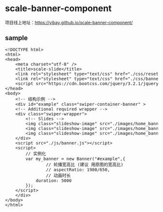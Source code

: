 # scale-banner-component
项目线上地址：https://yibay.github.io/scale-banner-component/ <br/>
## sample

<pre>
&lt;!DOCTYPE html&gt;
&lt;html&gt;
&lt;head&gt;
	&lt;meta charset="utf-8" /&gt;
	&lt;title&gt;scale-slide&lt;/title&gt;
	&lt;link rel="stylesheet" type="text/css" href="./css/reset.css" /&gt;
	&lt;link rel="stylesheet" type="text/css" href="./css/banner.css" /&gt;
	&lt;script src="https://cdn.bootcss.com/jquery/3.2.1/jquery.min.js"&gt;&lt;/script&gt;
&lt;/head&gt;
&lt;body&gt;
	&lt;!-- 结构示例 --&gt;
	&lt;div id="example" class="swiper-container-banner" &gt;
    &lt;!-- Additional required wrapper --&gt;
    &lt;div class="swiper-wrapper"&gt;
        &lt;!-- Slides --&gt;
        &lt;img class="slideshow-image" src="./images/home_banner_1.jpg"/&gt;
        &lt;img class="slideshow-image" src="./images/home_banner_2.jpg"/&gt;
        &lt;img class="slideshow-image" src="./images/home_banner_3.jpg"/&gt;
    &lt;/div&gt;
    &lt;script src="./js/banner.js"&gt;&lt;/script&gt;
    &lt;script&gt;
        // 实例化
        var my_banner = new Banner("#example",{
        		// 轮播宽高比 (建议 用原图的宽高比)
        		// aspectRatio: 1980/650,
        		// 动画时长
            duration: 5000
        });
    &lt;/script&gt;
	&lt;/div&gt;
&lt;/body&gt;
&lt;/html&gt;
</pre>
